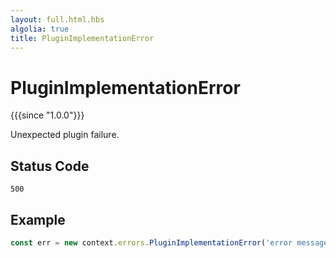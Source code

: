 ```yaml
---
layout: full.html.hbs
algolia: true
title: PluginImplementationError
---
```


# PluginImplementationError

{{{since "1.0.0"}}}

Unexpected plugin failure.

## Status Code

`500`

## Example

```js
const err = new context.errors.PluginImplementationError('error message');
```
